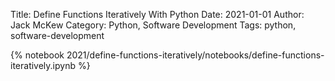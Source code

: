 Title: Define Functions Iteratively With Python
Date: 2021-01-01
Author: Jack McKew
Category: Python, Software Development
Tags: python, software-development

{% notebook 2021/define-functions-iteratively/notebooks/define-functions-iteratively.ipynb %}
